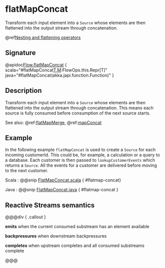 # flatMapConcat

Transform each input element into a `Source` whose elements are then flattened into the output stream through concatenation.

@ref[Nesting and flattening operators](../index.md#nesting-and-flattening-operators)


## Signature

@apidoc[Flow.flatMapConcat](Flow) { scala="#flatMapConcat[T,M](f:Out=%3akka.stream.Graph[akka.stream.SourceShape[T],M]):FlowOps.this.Repr[T]" java="#flatMapConcat(akka.japi.function.Function)" } 

## Description

Transform each input element into a `Source` whose elements are then flattened into the output stream through
concatenation. This means each source is fully consumed before consumption of the next source starts. 

See also: @ref:[flatMapMerge](flatMapMerge.md), @ref:[mapConcat](mapConcat.md)

## Example

In the following example `flatMapConcat` is used to create a `Source` for each incoming customerId. This could be, for example,
 a calculation or a query to a database. Each customer is then passed to `lookupCustomerEvents` which returns
a `Source`. All the events for a customer are delivered before moving to the next customer. 

Scala
:   @@snip [FlatMapConcat.scala](/akka-docs/src/test/scala/docs/stream/operators/sourceorflow/FlatMapConcat.scala) { #flatmap-concat}

Java
:   @@snip [FlatMapConcat.java](/akka-docs/src/test/java/jdocs/stream/operators/sourceorflow/FlatMapConcat.java) { #flatmap-concat }




## Reactive Streams semantics

@@@div { .callout }

**emits** when the current consumed substream has an element available

**backpressures** when downstream backpressures

**completes** when upstream completes and all consumed substreams complete

@@@

